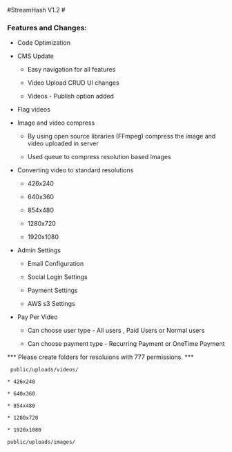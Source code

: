 #StreamHash V1.2 #

### Features and Changes: ###

* Code Optimization

* CMS Update

	* Easy navigation for all features

	* Video Upload CRUD UI changes

	* Videos - Publish option added

* Flag videos

* Image and video compress
	
	* By using open source libraries (FFmpeg) compress the image and video uploaded in server

	* Used queue to compress resolution based Images

* Converting video to standard resolutions

	* 426x240

	* 640x360

	* 854x480

	* 1280x720

	* 1920x1080

* Admin Settings
	
	* Email Configuration

	* Social Login Settings

	* Payment Settings

	* AWS s3 Settings

* Pay Per Video
	
	* Can choose user type - All users , Paid Users or Normal users

	* Can choose payment type - Recurring Payment or OneTime Payment

*** Please create folders for resoluions with 777 permissions. ***

<code> public/uploads/videos/ </code>

	* 426x240

	* 640x360

	* 854x480

	* 1280x720

	* 1920x1080


<code>public/uploads/images/ </code>



